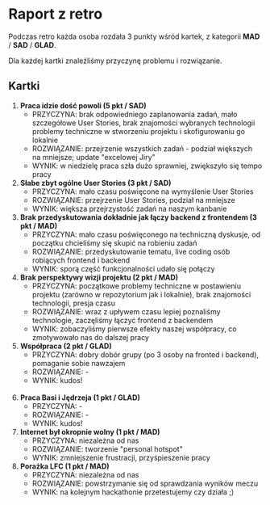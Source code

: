 # Raport z retro

Podczas retro każda osoba rozdała 3 punkty wśród kartek, z kategorii **MAD** / **SAD** / **GLAD**.

Dla każdej kartki znaleźliśmy przyczynę problemu i rozwiązanie.

## Kartki

1. **Praca idzie dość powoli (5 pkt / SAD)**
   - PRZYCZYNA: brak odpowiedniego zaplanowania zadań, mało szczegółowe User Stories, brak znajomości wybranych technologii problemy techniczne w stworzeniu projektu i skofigurowaniu go lokalnie
   - ROZWIĄZANIE: przejrzenie wszystkich zadań - podział większych na mniejsze; update "excelowej Jiry"
   - WYNIK: w niedzielę praca szła dużo sprawniej, zwiększyło się tempo pracy
     <br/>
2. **Słabe zbyt ogólne User Stories (3 pkt / SAD)**
   - PRZYCZYNA: mało czasu poświęcone na wymyślenie User Stories
   - ROZWIĄZANIE: przejrzenie User Stories, podział na mniejsze
   - WYNIK: większa przejrzystość zadań na naszym kanbanie
     <br/>
3. **Brak przedyskutowania dokładnie jak łączy backend z frontendem (3 pkt / MAD)**
   - PRZYCZYNA: mało czasu poświęconego na techniczną dyskusje, od początku chcieliśmy się skupić na robieniu zadań
   - ROZWIĄZANIE: przedyskutowanie tematu, live coding osób robiących frontend i backend
   - WYNIK: sporą część funkcjonalności udało się połączy
     <br/>
4. **Brak perspektywy wizji projektu (2 pkt / MAD)**
   - PRZYCZYNA: początkowe problemy techniczne w postawieniu projektu (zarówno w repozytorium jak i lokalnie), brak znajomości technologii, presja czasu
   - ROZWIĄZANIE: wraz z upływem czasu lepiej poznaliśmy technologie, zaczęliśmy łączyć frontend z backendem
   - WYNIK: zobaczyliśmy pierwsze efekty naszej współpracy, co zmotywowało nas do dalszej pracy
     <br/>
5. **Współpraca (2 pkt / GLAD)**
   - PRZYCZYNA: dobry dobór grupy (po 3 osoby na fronted i backend), pomaganie sobie nawzajem
   - ROZWIĄZANIE: -
   - WYNIK: kudos!
     <br/>
     <br/>
6. **Praca Basi i Jędrzeja (1 pkt / GLAD)**
   - PRZYCZYNA: -
   - ROZWIĄZANIE: -
   - WYNIK: kudos!
     <br/>
7. **Internet był okropnie wolny (1 pkt / MAD)**
   - PRZYCZYNA: niezależna od nas
   - ROZWIĄZANIE: tworzenie "personal hotspot"
   - WYNIK: zmniejszenie frustracji, przyśpieszenie pracy
     <br/>
8. **Porażka LFC (1 pkt / MAD)**
   - PRZYCZYNA: niezależna od nas
   - ROZWIĄZANIE: powstrzymanie się od sprawdzania wyników meczu
   - WYNIK: na kolejnym hackathonie przetestujemy czy działa ;)
